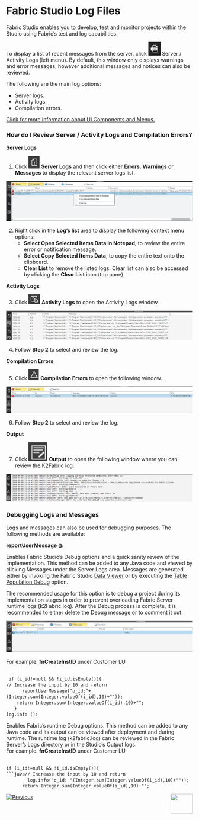 # Fabric Studio Log Files

Fabric Studio enables you to develop, test and monitor projects within the Studio using Fabric’s test and log capabilities. 

To display a list of recent messages from the server, click
![image](/articles/13_LUDB_viewer_and_studio_debug_capabilities/images/13_02_01%20Server%20icon.png) Server / Activity Logs (left menu). By default, this window only displays warnings and error messages, however additional messages and notices can also be reviewed.

The following are the main log options:
* Server logs.
* Activity logs.
* Compilation errors.

[Click for more information about UI Components and Menus.](/articles/04_fabric_studio/01_UI_components_and_menus.md)

### How do I Review Server / Activity Logs and Compilation Errors?
**Server Logs**
1. Click ![image](/articles/13_LUDB_viewer_and_studio_debug_capabilities/images/13_02_02%20Server%20Logs%20icon.png)  **Server Logs** and then click either **Errors**, **Warnings** or **Messages** to display the relevant server logs list.

![image](/articles/13_LUDB_viewer_and_studio_debug_capabilities/images/13_02_03%20server%20logs%20list.jpg)

2. Right click in the **Log’s list** area to display the following context menu options:
    * **Select Open Selected Items Data in Notepad**, to review the entire error or notification message.
    * **Select Copy Selected Items Data**, to copy the entire text onto the clipboard.
    * **Clear List** to remove the listed logs. Clear list can also be accessed by clicking the **Clear List** icon (top pane).

**Activity Logs**  

3. Click ![image](/articles/13_LUDB_viewer_and_studio_debug_capabilities/images/13_02_04%20Activity%20Logs%20ICON.png) **Activity Logs** to open the Activity Logs window.

![image](/articles/13_LUDB_viewer_and_studio_debug_capabilities/images/13_02_05%20Activity%20Logs%20window.jpg) 

4. Follow **Step 2** to select and review the log. 

**Compilation Errors**

5. Click ![image](/articles/13_LUDB_viewer_and_studio_debug_capabilities/images/13_02_06%20Compilation%20Errors%20ICON.png)  **Compilation Errors** to open the following window. 

![image](/articles/13_LUDB_viewer_and_studio_debug_capabilities/images/13_02_07%20window.jpg)

6. Follow **Step 2** to select and review the log. 

**Output**

7. Click ![image](/articles/13_LUDB_viewer_and_studio_debug_capabilities/images/13_02_08%20Output%20ICON.jpg) **Output** to open the following window where you can review the K2Fabric log:

![image](/articles/13_LUDB_viewer_and_studio_debug_capabilities/images/13_02_09%20K2Fabric%20log.jpg)

### Debugging Logs and Messages
 
Logs and messages can also be used for debugging purposes. The following methods are available:

**reportUserMessage ():**

Enables Fabric Studio’s Debug options and a quick sanity review of the implementation. This method can be added to any Java code and viewed by clicking Messages under the Server Logs area. Messages are generated either by invoking the Fabric Studio [Data Viewer](/articles/13_LUDB_viewer_and_studio_debug_capabilities/01_data_viewer.md) or by executing the [Table Population Debug](/articles/07_table_population/01_table_population_overview.md) option.

The recommended usage for this option is to debug a project during its implementation stages in order to prevent overloading Fabric Server runtime logs (k2Fabric.log). After the Debug process is complete, it is recommended to either delete the Debug message or to comment it out. 

![image](/articles/13_LUDB_viewer_and_studio_debug_capabilities/images/13_02_10%20Debug.jpg)

For example: **fnCreateInstID** under Customer LU

<pre><code>
 if (i_id!=null && !i_id.isEmpty()){
// Increase the input by 10 and return      
      reportUserMessage("o_id:"+(Integer.sum(Integer.valueOf(i_id),10)+""));
	return Integer.sum(Integer.valueOf(i_id),10)+"";
   }
log.info ():
</code></pre>


Enables Fabric’s runtime Debug options. This method can be added to any Java code and its output can be viewed after deployment and during runtime. The runtime log (k2fabric.log) can be reviewed in the Fabric Server’s Logs directory or in the Studio’s Output logs.\
For example: **fnCreateInstID** under Customer LU
 <pre><code>
if (i_id!=null && !i_id.isEmpty()){
```java// Increase the input by 10 and return
        log.info("o_id: "(Integer.sum(Integer.valueOf(i_id),10)+""));
	  return Integer.sum(Integer.valueOf(i_id),10)+"";
</code></pre>


[![Previous](/articles/images/Previous.png)](/articles/13_LUDB_viewer_and_studio_debug_capabilities/01_data_viewer.md)[<img align="right" width="60" height="54" src="/articles/images/Next.png">](/articles/13_LUDB_viewer_and_studio_debug_capabilities/03_debug_table_population.md)





